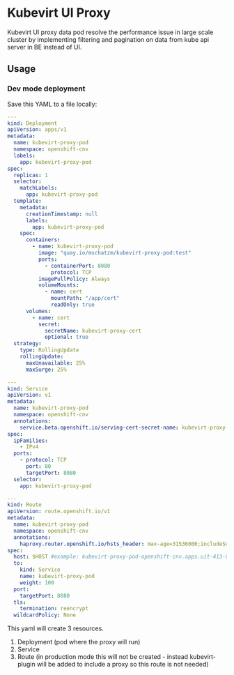 # Kubevirt UI Proxy

Kubevirt UI proxy data pod resolve the performance issue in large scale cluster by implementing filtering and pagination on data from kube api server in BE instead of UI.

## Usage

### Dev mode deployment

Save this YAML to a file locally:

```yaml
---
kind: Deployment
apiVersion: apps/v1
metadata:
  name: kubevirt-proxy-pod
  namespace: openshift-cnv
  labels:
    app: kubevirt-proxy-pod
spec:
  replicas: 1
  selector:
    matchLabels:
      app: kubevirt-proxy-pod
  template:
    metadata:
      creationTimestamp: null
      labels:
        app: kubevirt-proxy-pod
    spec:
      containers:
        - name: kubevirt-proxy-pod
          image: "quay.io/mschatzm/kubevirt-proxy-pod:test"
          ports:
            - containerPort: 8080
              protocol: TCP
          imagePullPolicy: Always
          volumeMounts:
            - name: cert
              mountPath: "/app/cert"
              readOnly: true
      volumes:
        - name: cert
          secret:
            secretName: kubevirt-proxy-cert
            optional: true
  strategy:
    type: RollingUpdate
    rollingUpdate:
      maxUnavailable: 25%
      maxSurge: 25%

---
kind: Service
apiVersion: v1
metadata:
  name: kubevirt-proxy-pod
  namespace: openshift-cnv
  annotations:
    service.beta.openshift.io/serving-cert-secret-name: kubevirt-proxy-cert
spec:
  ipFamilies:
    - IPv4
  ports:
    - protocol: TCP
      port: 80
      targetPort: 8080
  selector:
    app: kubevirt-proxy-pod

---
kind: Route
apiVersion: route.openshift.io/v1
metadata:
  name: kubevirt-proxy-pod
  namespace: openshift-cnv
  annotations:
    haproxy.router.openshift.io/hsts_header: max-age=31536000;includeSubDomains;preload
spec:
  host: $HOST #example: kubevirt-proxy-pod-openshift-cnv.apps.uit-413-0602.rhos-psi.cnv-qe.rhood.us
  to:
    kind: Service
    name: kubevirt-proxy-pod
    weight: 100
  port:
    targetPort: 8080
  tls:
    termination: reencrypt
  wildcardPolicy: None
```

This yaml will create 3 resources.

1. Deployment (pod where the proxy will run)
2. Service
3. Route (in production mode this will not be created - instead kubevirt-plugin will be added to include a proxy so this route is not needed)

